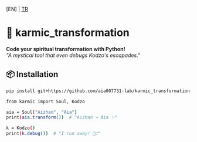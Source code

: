 [EN] | [TR](README-TR.md)
# 🌌 karmic_transformation  
**Code your spiritual transformation with Python!**  
*"A mystical tool that even debugs Kodzo's escapades."*  

## 📦 Installation  
```bash
pip install git+https://github.com/aia007731-lab/karmic_transformation-.git

from karmic import Soul, Kodzo  

aia = Soul("Aizhan", "Aia")  
print(aia.transform())  # "Aizhan → Aia ✨"  

k = Kodzo()  
print(k.debug())  # "I run away! 🏃‍♂️"  
